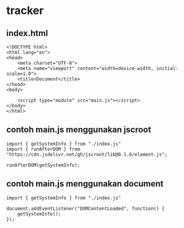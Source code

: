 # tracker

## index.html
```
<!DOCTYPE html>
<html lang="en">
<head>
    <meta charset="UTF-8">
    <meta name="viewport" content="width=device-width, initial-scale=1.0">
    <title>Document</title>
</head>
<body>
    
    <script type="module" src="main.js"></script>
</body>
</html>
```

## contoh main.js menggunakan jscroot
```
import { getSystemInfo } from "./index.js"
import { runAfterDOM } from "https://cdn.jsdelivr.net/gh/jscroot/lib@0.1.6/element.js";

runAfterDOM(getSystemInfo);
```

## contoh main.js menggunakan document
```
import { getSystemInfo } from "./index.js"

document.addEventListener("DOMContentLoaded", function() {
    getSystemInfo();
});
```